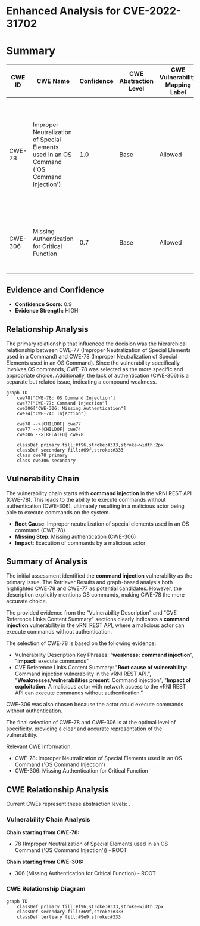 # Enhanced Analysis for CVE-2022-31702

# Summary
| CWE ID | CWE Name | Confidence | CWE Abstraction Level | CWE Vulnerability Mapping Label | CWE-Vulnerability Mapping Notes |
|---|---|---|---|---|---|
| CWE-78 | Improper Neutralization of Special Elements used in an OS Command ('OS Command Injection') | 1.0 | Base | Allowed | Primary CWE. The product constructs an OS command using externally-influenced input, but it does not neutralize special elements that could modify the intended OS command. |
| CWE-306 | Missing Authentication for Critical Function | 0.7 | Base | Allowed | Secondary CWE. The vulnerability allows execution of commands without authentication. |

## Evidence and Confidence

*   **Confidence Score:** 0.9
*   **Evidence Strength:** HIGH

## Relationship Analysis
The primary relationship that influenced the decision was the hierarchical relationship between CWE-77 (Improper Neutralization of Special Elements used in a Command) and CWE-78 (Improper Neutralization of Special Elements used in an OS Command). Since the vulnerability specifically involves OS commands, CWE-78 was selected as the more specific and appropriate choice. Additionally, the lack of authentication (CWE-306) is a separate but related issue, indicating a compound weakness.

```mermaid
graph TD
    cwe78["CWE-78: OS Command Injection"]
    cwe77["CWE-77: Command Injection"]
    cwe306["CWE-306: Missing Authentication"]
    cwe74["CWE-74: Injection"]

    cwe78 -->|CHILDOF| cwe77
    cwe77 -->|CHILDOF| cwe74
    cwe306 -->|RELATED| cwe78

    classDef primary fill:#f96,stroke:#333,stroke-width:2px
    classDef secondary fill:#69f,stroke:#333
    class cwe78 primary
    class cwe306 secondary
```

## Vulnerability Chain
The vulnerability chain starts with **command injection** in the vRNI REST API (CWE-78). This leads to the ability to execute commands without authentication (CWE-306), ultimately resulting in a malicious actor being able to execute commands on the system.
- **Root Cause**: Improper neutralization of special elements used in an OS command (CWE-78)
- **Missing Step**: Missing authentication (CWE-306)
- **Impact**: Execution of commands by a malicious actor

## Summary of Analysis
The initial assessment identified the **command injection** vulnerability as the primary issue. The Retriever Results and graph-based analysis both highlighted CWE-78 and CWE-77 as potential candidates. However, the description explicitly mentions OS commands, making CWE-78 the more accurate choice.

The provided evidence from the "Vulnerability Description" and "CVE Reference Links Content Summary" sections clearly indicates a **command injection** vulnerability in the vRNI REST API, where a malicious actor can execute commands without authentication.

The selection of CWE-78 is based on the following evidence:
- Vulnerability Description Key Phrases: "**weakness:** **command injection**", "**impact:** execute commands"
- CVE Reference Links Content Summary: "**Root cause of vulnerability**: Command injection vulnerability in the vRNI REST API.", "**Weaknesses/vulnerabilities present**: Command injection", "**Impact of exploitation**: A malicious actor with network access to the vRNI REST API can execute commands without authentication."

CWE-306 was also chosen because the actor could execute commands without authentication.

The final selection of CWE-78 and CWE-306 is at the optimal level of specificity, providing a clear and accurate representation of the vulnerability.

Relevant CWE Information:
- CWE-78: Improper Neutralization of Special Elements used in an OS Command ('OS Command Injection')
- CWE-306: Missing Authentication for Critical Function


## CWE Relationship Analysis

Current CWEs represent these abstraction levels: .


### Vulnerability Chain Analysis

**Chain starting from CWE-78:**
- 78 (Improper Neutralization of Special Elements used in an OS Command ('OS Command Injection')) - ROOT


**Chain starting from CWE-306:**
- 306 (Missing Authentication for Critical Function) - ROOT



### CWE Relationship Diagram

```mermaid
graph TD
    classDef primary fill:#f96,stroke:#333,stroke-width:2px
    classDef secondary fill:#69f,stroke:#333
    classDef tertiary fill:#9e9,stroke:#333
```